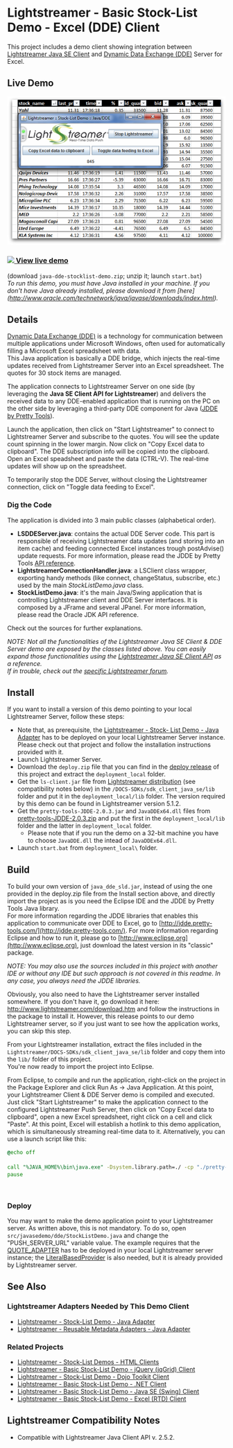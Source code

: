 # Lightstreamer - Basic Stock-List Demo - Excel (DDE) Client

<!-- START DESCRIPTION lightstreamer-example-stocklist-client-dde -->

This project includes a demo client showing integration between [Lightstreamer Java SE Client](http://www.lightstreamer.com/docs/client_javase_api/index.html) and [Dynamic Data Exchange (DDE)](http://en.wikipedia.org/wiki/Dynamic_Data_Exchange) Server for Excel.

## Live Demo

[![screenshot](screen_excel_large.png)](http://demos.lightstreamer.com/Java_DDEDemo_Basic/java-dde-stocklist-demo.zip)<br>
### [![](http://demos.lightstreamer.com/site/img/play.png) View live demo](http://demos.lightstreamer.com/Java_DDEDemo_Basic/java-dde-stocklist-demo.zip)<br>
(download `java-dde-stocklist-demo.zip`; unzip it; launch `start.bat`)<br>
*To run this demo, you must have Java installed in your machine. If you don't have Java already installed, please download it from [here] (http://www.oracle.com/technetwork/java/javase/downloads/index.html).<BR/>*

## Details

[Dynamic Data Exchange (DDE)](http://en.wikipedia.org/wiki/Dynamic_Data_Exchange) is a technology for communication between multiple applications under Microsoft Windows, often used for automatically filling a Microsoft Excel spreadsheet with data.<br>
This Java application is basically a DDE bridge, which injects the real-time updates received from Lightstreamer Server into an Excel spreadsheet. The quotes for 30 stock items are managed.<br>

The application connects to Lightstreamer Server on one side (by leveraging the <b>Java SE Client API for Lightstreamer</b>) and delivers the received data to any DDE-enabled application that is running on the PC on the other side by leveraging a third-party DDE component for Java ([JDDE by Pretty Tools](http://jdde.pretty-tools.com/)).<br>

Launch the application, then click on "Start Lightstreamer" to connect to Lightstreamer Server and subscribe to the quotes. You will see the update count spinning in the lower margin. Now click on "Copy Excel data to clipboard". The DDE subscription info will be copied into the clipboard. Open an Excel speadsheet and paste the data (CTRL-V). The real-time updates will show up on the spreadsheet.<br>

To temporarily stop the DDE Server, without closing the Lightstreamer connection, click on "Toggle data feeding to Excel".

### Dig the Code

The application is divided into 3 main public classes (alphabetical order).
* <b>LSDDEServer.java</b>: contains the actual DDE Server code. This part is responsible of receiving Lightstreamer data updates (and storing into an item cache) and feeding connected Excel instances trough postAdvise() update requests.
  For more information, please read the JDDE by Pretty Tools [API reference](http://jdde.pretty-tools.com/javadoc/index.html).
* <b>LightstreamerConnectionHandler.java</b>: a LSClient class wrapper, exporting handy methods (like connect, changeStatus, subscribe, etc.) used by the main <i>StockListDemo.java</i> class.
* <b>StockListDemo.java</b>: it's the main Java/Swing application that is controlling Lightstreamer client and DDE Server interfaces. It is composed by a JFrame and several JPanel. For more information, please read the Oracle JDK API reference.
  
Check out the sources for further explanations.
  
<i>NOTE: Not all the functionalities of the Lightstreamer Java SE Client & DDE Server demo are exposed by the classes listed above. You can easily expand those functionalities using the [Lightstreamer Java SE Client API](http://www.lightstreamer.com/docs/client_javase_javadoc/index.html) as a reference.<br>
If in trouble, check out the [specific Lightstreamer forum](http://www.lightstreamer.com/vb/forumdisplay.php?f=12). </i>

<!-- END DESCRIPTION lightstreamer-example-stocklist-client-dde -->

## Install

If you want to install a version of this demo pointing to your local Lightstreamer Server, follow these steps:

* Note that, as prerequisite, the [Lightstreamer - Stock- List Demo - Java Adapter](https://github.com/Lightstreamer/Lightstreamer-example-Stocklist-adapter-java) has to be deployed on your local Lightstreamer Server instance. Please check out that project and follow the installation instructions provided with it.
* Launch Lightstreamer Server.
* Download the `deploy.zip` file that you can find in the [deploy release](https://github.com/Lightstreamer/Lightstreamer-example-StockList-client-dde/releases) of this project and extract the `deployment_local` folder.
* Get the `ls-client.jar` file from [Lightstreamer distribution](http://www.lightstreamer.com/download) (see compatibility notes below) in the `/DOCS-SDKs/sdk_client_java_se/lib` folder and put it in the `deployment_local/lib` folder.
The version required by this demo can be found in Lightstreamer version 5.1.2.
* Get the `pretty-tools-JDDE-2.0.3.jar` and `JavaDDEx64.dll` files from [pretty-tools-JDDE-2.0.3.zip](http://jdde.pretty-tools.com/downloads.php) and put the first in the `deployment_local/lib` folder and the latter in `deployment_local` folder.
  * Please note that if you run the demo on a 32-bit machine you have to choose `JavaDDE.dll` the intead of `JavaDDEx64.dll`.
* Launch `start.bat` from `deployment_local\` folder.

## Build

To build your own version of `java_dde_sld.jar`, instead of using the one provided in the deploy.zip file from the Install section above, and directly import the project as is you need the Eclipse IDE and
the JDDE by Pretty Tools Java library.<br>
For more information regarding the JDDE libraries that enables this application to communicate over DDE to Excel, go to [http://jdde.pretty-tools.com/](http://jdde.pretty-tools.com/).
For more information regarding Eclipse and how to run it, please go to [http://www.eclipse.org](http://www.eclipse.org), just download the latest version in its "classic" package.
  
<i>NOTE: You may also use the sources included in this project with another IDE or without any IDE but such approach is not covered in this readme. In any case, you always need the JDDE libraries.</i>

Obviously, you also need to have the Lightstreamer server installed somewhere. If you don't have it, go download it here: http://www.lightstreamer.com/download.htm and follow the instructions in the package to install it.
However, this release points to our demo Lightstreamer server, so if you just want to see how the application works, you can skip this step.
  
From your Lightstreamer installation, extract the files included in the `Lightstreamer/DOCS-SDKs/sdk_client_java_se/lib` folder and copy them into the `lib/` folder of this project.<br>
You're now ready to import the project into Eclipse.

From Eclipse, to compile and run the application, right-click on the project in the Package Explorer and click Run As -> Java Application.
At this point, your Lightstreamer Client & DDE Server demo is compiled and executed. Just click "Start Lightstreamer" to make the application connect to the configured Lightstreamer Push Server, then click on "Copy Excel data to clipboard", open a new Excel spreadsheet, right click on a cell and click "Paste". At this point, Excel will establish a hotlink to this demo application, which is simultaneously streaming real-time data to it.
Alternatively, you can use a launch script like this:
```cmd
@echo off

call "%JAVA_HOME%\bin\java.exe" -Dsystem.library.path=./ -cp "./pretty-tools_lib/pretty-tools-JDDE-2.0.3.jar";"./lib/ls-client.jar;./bin" javasedemo.dde.StockListDemo
pause
```
<br>
  
### Deploy
  
You may want to make the demo application point to your Lightstreamer server. As written above, this is not mandatory. To do so, open `src/javasedemo/dde/StockListDemo.java` and change the "PUSH_SERVER_URL" variable value.
The example requires that the [QUOTE_ADAPTER](https://github.com/Lightstreamer/Lightstreamer-example-Stocklist-adapter-java) has to be deployed in your local Lightstreamer server instance;
the [LiteralBasedProvider](https://github.com/Lightstreamer/Lightstreamer-example-ReusableMetadata-adapter-java) is also needed, but it is already provided by Lightstreamer server.<br>

## See Also

### Lightstreamer Adapters Needed by This Demo Client
<!-- START RELATED_ENTRIES -->

* [Lightstreamer - Stock-List Demo - Java Adapter](https://github.com/Lightstreamer/Lightstreamer-example-Stocklist-adapter-java)
* [Lightstreamer - Reusable Metadata Adapters - Java Adapter](https://github.com/Lightstreamer/Lightstreamer-example-ReusableMetadata-adapter-java)

<!-- END RELATED_ENTRIES -->

### Related Projects

* [Lightstreamer - Stock-List Demos - HTML Clients](https://github.com/Lightstreamer/Lightstreamer-example-Stocklist-client-javascript)
* [Lightstreamer - Basic Stock-List Demo - jQuery (jqGrid) Client](https://github.com/Lightstreamer/Lightstreamer-example-StockList-client-jquery)
* [Lightstreamer - Stock-List Demo - Dojo Toolkit Client](https://github.com/Lightstreamer/Lightstreamer-example-StockList-client-dojo)
* [Lightstreamer - Basic Stock-List Demo - .NET Client](https://github.com/Lightstreamer/Lightstreamer-example-StockList-client-dotnet)
* [Lightstreamer - Basic Stock-List Demo - Java SE (Swing) Client](https://github.com/Lightstreamer/Lightstreamer-example-StockList-client-java)
* [Lightstreamer - Basic Stock-List Demo - Excel (RTD) Client](https://github.com/Lightstreamer/Lightstreamer-example-StockList-client-rtd)

## Lightstreamer Compatibility Notes

* Compatible with Lightstreamer Java Client API v. 2.5.2.
